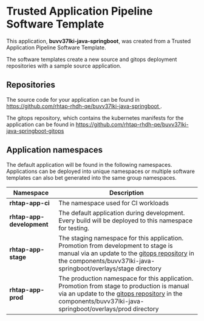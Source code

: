 # Trusted Application Pipeline Software Template

This application, **buvv37lki-java-springboot**, was created from a Trusted Application Pipeline Software Template.

The software templates create a new source and gitops deployment repositories with a sample source application. 

## Repositories

The source code for your application can be found in [https://github.com/rhtap-rhdh-qe/buvv37lki-java-springboot ](https://github.com/rhtap-rhdh-qe/buvv37lki-java-springboot ).
 
The gitops repository, which contains the kubernetes manifests for the application can be found in 
[https://github.com/rhtap-rhdh-qe/buvv37lki-java-springboot-gitops ](https://github.com/rhtap-rhdh-qe/buvv37lki-java-springboot-gitops ) 

## Application namespaces 

The default application will be found in the following namespaces. Applications can be deployed into unique namespaces or multiple software templates can also bet generated into the same group namespaces.  

|  Namespace   |  Description   |  
| -------- | -------- |
| **rhtap-app-ci** | The namespace used for CI workloads |
| **rhtap-app-development** | The default application during development. Every build will be deployed to this namespace for testing. |
| **rhtap-app-stage** | The staging namespace for this application. Promotion from development to stage is manual via an update to the [gitops repository](https://github.com/rhtap-rhdh-qe/buvv37lki-java-springboot-gitops ) in the components/buvv37lki-java-springboot/overlays/stage directory |
| **rhtap-app-prod** | The production namespace for this application. Promotion from stage to production is manual via an update to the [gitops repository](https://github.com/rhtap-rhdh-qe/buvv37lki-java-springboot-gitops ) in the components/buvv37lki-java-springboot/overlays/prod directory |